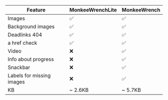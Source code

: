 | Feature                   | MonkeeWrenchLite | MonkeeWrench |
| ------------------------- | ---------------- | ------------ |
| Images                    | ✅               | ✅           |
| Background images         | ✅               | ✅           |
| Deadlinks 404             | ✅               | ✅           |
| a href check              | ✅               | ✅           |
| Video                     | ❌               | ✅           |
| Info about progress       | ❌               | ✅           |
| Snackbar                  | ❌               | ✅           |
| Labels for missing images | ❌               | ✅           |
| KB                        | ~ 2.6KB          | ~ 5.7KB      |
